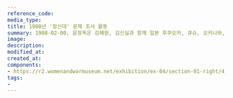 ```yaml
---
reference_code:
media_type:
title: 1988년 '정신대' 문제 조사 활동
summary: 1988-02-00, 윤정옥은 김혜원, 김신실과 함께 일본 후쿠오카, 큐슈, 오키나와, 도카시키 섬, 도쿄, 사이타마, 삿포로 등을 답사하며 '정신대' 문제를 조사 연구했다. 
image:
description:
modified_at:
created_at:
components:
- https://r2.womenandwarmuseum.net/exhibition/ex-04/section-01-right/4_좌측부터%20윤정옥,%20김혜원,%20김신실.JPG
tags:
-
---
```


